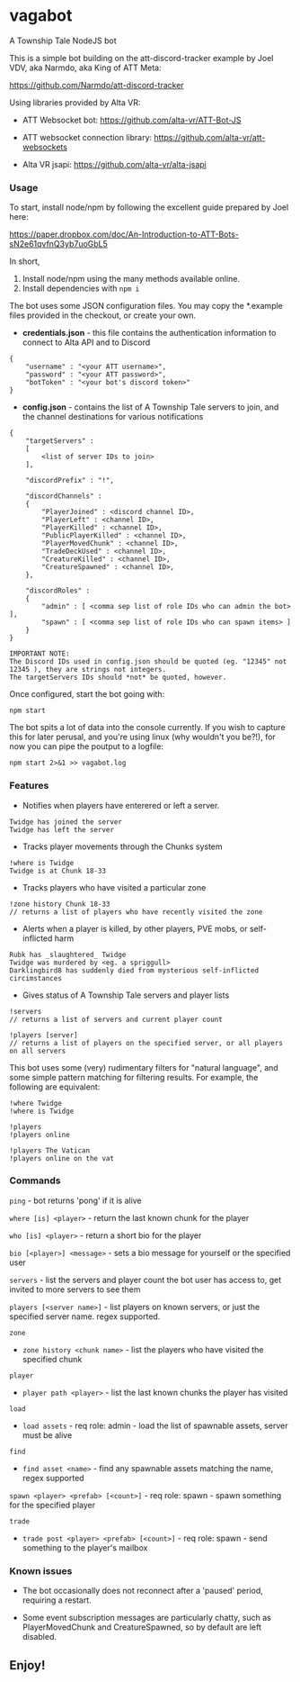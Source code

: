 # vagabot
A Township Tale NodeJS bot

This is a simple bot building on the att-discord-tracker example by Joel VDV, aka Narmdo, aka King of ATT Meta:

https://github.com/Narmdo/att-discord-tracker

Using libraries provided by Alta VR:

- ATT Websocket bot: https://github.com/alta-vr/ATT-Bot-JS

- ATT websocket connection library: https://github.com/alta-vr/att-websockets

- Alta VR jsapi: https://github.com/alta-vr/alta-jsapi


### Usage

To start, install node/npm by following the excellent guide prepared by Joel here:

https://paper.dropbox.com/doc/An-Introduction-to-ATT-Bots-sN2e61qvfnQ3yb7uoGbL5

In short,
1. Install node/npm using the many methods available online.
2. Install dependencies with `npm i`


The bot uses some JSON configuration files.  You may copy the *.example files provided in the checkout, or create your own.

- **credentials.json** - this file contains the authentication information to connect to Alta API and to Discord
```
{
    "username" : "<your ATT username>",
    "password" : "<your ATT password>",
    "botToken" : "<your bot's discord token>"
}
```

- **config.json** - contains the list of A Township Tale servers to join, and the channel destinations for various notifications
```
{
    "targetServers" :
    [
        <list of server IDs to join>
    ],

    "discordPrefix" : "!",

    "discordChannels" :
    {
        "PlayerJoined" : <discord channel ID>,
        "PlayerLeft" : <channel ID>,
        "PlayerKilled" : <channel ID>,
        "PublicPlayerKilled" : <channel ID>,
        "PlayerMovedChunk" : <channel ID>,
        "TradeDeckUsed" : <channel ID>,
        "CreatureKilled" : <channel ID>,
        "CreatureSpawned" : <channel ID>,
    },

    "discordRoles" :
    {
        "admin" : [ <comma sep list of role IDs who can admin the bot> ],
        "spawn" : [ <comma sep list of role IDs who can spawn items> ]
    }
}
```
``` 
IMPORTANT NOTE: 
The Discord IDs used in config.json should be quoted (eg. "12345" not 12345 ), they are strings not integers.
The targetServers IDs should *not* be quoted, however.
```

Once configured, start the bot going with:

`npm start`


The bot spits a lot of data into the console currently.  If you wish to capture this for later perusal, and you're using linux (why wouldn't you be?!), for now you can pipe the poutput to a logfile:

`npm start 2>&1 >> vagabot.log`


### Features
- Notifies when players have enterered or left a server.
```
Twidge has joined the server
Twidge has left the server
```

- Tracks player movements through the Chunks system
```
!where is Twidge
Twidge is at Chunk 18-33
```

- Tracks players who have visited a particular zone
```
!zone history Chunk 18-33
// returns a list of players who have recently visited the zone
```

- Alerts when a player is killed, by other players, PVE mobs, or self-inflicted harm
```
Rubk has _slaughtered_ Twidge
Twidge was murdered by <eg. a spriggull>
Darklingbird8 has suddenly died from mysterious self-inflicted circimstances
```

- Gives status of A Township Tale servers and player lists
```
!servers
// returns a list of servers and current player count

!players [server]
// returns a list of players on the specified server, or all players on all servers
```

This bot uses some (very) rudimentary filters for "natural language", and some simple pattern matching for filtering results.
For example, the following are equivalent:
```
!where Twidge
!where is Twidge

!players
!players online

!players The Vatican
!players online on the vat
```

### Commands

`ping` - bot returns 'pong' if it is alive

`where [is] <player>` - return the last known chunk for the player

`who [is] <player>` - return a short bio for the player

`bio [<player>] <message>` - sets a bio message for yourself or the specified user

`servers` - list the servers and player count the bot user has access to, get invited to more servers to see them

`players [<server name>]` - list players on known servers, or just the specified server name.  regex supported.

`zone`
- `zone history <chunk name>` - list the players who have visited the specified chunk

`player`
- `player path <player>` - list the last known chunks the player has visited

`load`
- `load assets` - req role: admin - load the list of spawnable assets, server must be alive

`find`
- `find asset <name>` - find any spawnable assets matching the name, regex supported

`spawn <player> <prefab> [<count>]` - req role: spawn - spawn something for the specified player

`trade`
- `trade post <player> <prefab> [<count>]` - req role: spawn - send something to the player's mailbox


### Known issues

- The bot occasionally does not reconnect after a 'paused' period, requiring a restart.

- Some event subscription messages are particularly chatty, such as PlayerMovedChunk and CreatureSpawned, so by default are left disabled.

## Enjoy!

